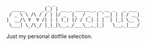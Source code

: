 				   _ _                               
	  _____      _(_) | __ _ ______ _ _ __ _   _ ___ 
	 / _ \ \ /\ / / | |/ _` |_  / _` | '__| | | / __|
	|  __/\ V  V /| | | (_| |/ / (_| | |  | |_| \__ \
	 \___| \_/\_/ |_|_|\__,_/___\__,_|_|   \__,_|___/
													 
Just my personal dotfile selection.
